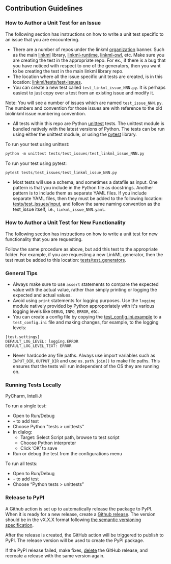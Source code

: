 ## Contribution Guidelines

### How to Author a Unit Test for an Issue

The following section has instructions on how to write a unit test specific to an issue that you are encountering.

* There are a number of repos under the linkml [organization](https://github.com/linkml) banner. Such as the main [linkml](https://github.com/linkml/linkml) library, [linkml-runtime](https://github.com/linkml/linkml-runtime), [linkml-owl](https://github.com/linkml/linkml-owl), etc. Make sure you are creating the test in the appropriate repo. For ex., if there is a bug that you have noticed with respect to one of the generators, then you want to be creating the test in the main linkml library repo.
* The location where all the issue specific unit tests are created, is in this location: [linkml/tests/test-issues](https://github.com/linkml/linkml/tree/main/tests/test_issues).
* You can create a new test called `test_linkml_issue_NNN.py`. It is perhaps easiest to just copy over a test from an existing issue and modify it.

Note: You will see a number of issues which are named `test_issue_NNN.py`. The numbers and convention for those issues are with reference to the old biolinkml issue numbering convention.

* All tests within this repo are Python [unittest](https://docs.python.org/3/library/unittest.html) tests. The unittest module is bundled natively with the latest versions of Python. The tests can be run using either the unittest module, or using the [pytest](https://docs.pytest.org/en/6.2.x/) library.

To run your test using unittest:

```python
python -m unittest tests/test_issues/test_linkml_issue_NNN.py
```

To run your test using pytest:

```python
pytest tests/test_issues/test_linkml_issue_NNN.py
```

* Most tests will use a schema, and sometimes a datafile as input. One pattern is that you include in the Python file as docstrings. Another pattern is to include them as separate YAML files. If you include separate YAML files, then they must be added to the following location: [tests/test_issues/input](https://github.com/linkml/linkml/tree/main/tests/test_issues/input), and follow the same naming convention as the test_issue itself, i.e., `linkml_issue_NNN.yaml`.

### How to Author a Unit Test for New Functionality

The following section has instructions on how to write a unit test for new functionality that you are requesting.

Follow the same procedure as above, but add this test to the appropriate folder. For example, if you are requesting a new LinkML generator, then the test must be added to this location: [tests/test_generators](https://github.com/linkml/linkml/tree/main/tests/test_generators).

### General Tips

* Always make sure to use `assert` statements to compare the expected value with the actual value, rather than simply printing or logging the expected and actual values.
* Avoid using `print` statements for logging purposes. Use the `logging` module natively provided by Python approporiately with it's various logging levels like `DEBUG`, `INFO`, `ERROR`, etc.
* You can create a config file by copying the [test_config.ini.example](https://github.com/linkml/linkml/blob/main/tests/test_config.ini.example) to a `test_config.ini` file and making changes, for example, to the logging levels:

```
[test.settings]
DEFAULT_LOG_LEVEL: logging.ERROR
DEFAULT_LOG_LEVEL_TEXT: ERROR
```

* Never hardcode any file paths. Always use import variables such as `INPUT_DIR`, `OUTPUT_DIR` and use `os.path.join()` to make file paths. This ensures that the tests will run independent of the OS they are running on.

### Running Tests Locally

PyCharm, IntelliJ:

To run a single test:
* Open to Run/Debug
* `+` to add test
* Choose Python "tests > unittests"
* In dialog:
  * Target: Select Script path, browse to test script
  * Choose Python interpreter
  * Click ‘OK’ to save
* Run or debug the test from the configurations menu

To run all tests:
* Open to Run/Debug
* `+` to add test
* Choose “Python tests > unittests”

### Release to PyPI

A Github action is set up to automatically release the package to PyPI. When it is ready for a new release, create a [Github release](https://github.com/linkml/releases). The version should be in the vX.X.X format following [the semantic versioning specification](https://semver.org/).

After the release is created, the GitHub action will be triggered to publish to PyPI. The release version will be used to create the PyPI package.

If the PyPI release failed, make fixes, [delete](https://docs.github.com/en/enterprise/2.16/user/github/administering-a-repository/editing-and-deleting-releases#deleting-a-release) the GitHub release, and recreate a release with the same version again.
